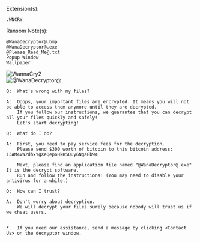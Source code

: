 Extension(s): 
```
.WNCRY
```
Ransom Note(s): 
```
@WanaDecryptor@.bmp
@WanaDecryptor@.exe
@Please_Read_Me@.txt
Popup Window
Wallpaper
```
![WannaCry2](https://github.com/user-attachments/assets/710b7b51-67ea-4fbf-8e0c-007e278a3a6b)  
![@WanaDecryptor@](https://github.com/user-attachments/assets/5aa0af6e-5ad9-4c93-9aa6-2a531a9c9cc4)  
```
Q:  What's wrong with my files?

A:  Ooops, your important files are encrypted. It means you will not be able to access them anymore until they are decrypted.
    If you follow our instructions, we guarantee that you can decrypt all your files quickly and safely!
    Let's start decrypting!

Q:  What do I do?

A:  First, you need to pay service fees for the decryption.
    Please send $300 worth of bitcoin to this bitcoin address: 13AM4VW2dhxYgXeQepoHkHSQuy6NgaEb94

    Next, please find an application file named "@WanaDecryptor@.exe". It is the decrypt software.
    Run and follow the instructions! (You may need to disable your antivirus for a while.)
    
Q:  How can I trust?

A:  Don't worry about decryption.
    We will decrypt your files surely because nobody will trust us if we cheat users.
    

*   If you need our assistance, send a message by clicking <Contact Us> on the decryptor window.
 
```
